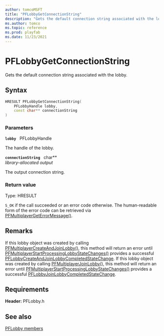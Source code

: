 ```yaml
---
author: tomcoMSFT
title: "PFLobbyGetConnectionString"
description: "Gets the default connection string associated with the lobby."
ms.author: tomco
ms.topic: reference
ms.prod: playfab
ms.date: 11/23/2021
---
```


# PFLobbyGetConnectionString  

Gets the default connection string associated with the lobby.  

## Syntax  
  
```cpp
HRESULT PFLobbyGetConnectionString(  
    PFLobbyHandle lobby,  
    const char** connectionString  
)  
```  
  
### Parameters  
  
**`lobby`** &nbsp; PFLobbyHandle  
  
The handle of the lobby.  
  
**`connectionString`** &nbsp; char**  
*library-allocated output*  
  
The output connection string.  
  
  
### Return value
Type: HRESULT
  
```S_OK``` if the call succeeded or an error code otherwise. The human-readable form of the error code can be retrieved via [PFMultiplayerGetErrorMessage()](../../pfmultiplayer/functions/pfmultiplayergeterrormessage.md).
  
## Remarks  
  
If this lobby object was created by calling [PFMultiplayerCreateAndJoinLobby()](pfmultiplayercreateandjoinlobby.md), this method will return an error until [PFMultiplayerStartProcessingLobbyStateChanges()](pfmultiplayerstartprocessinglobbystatechanges.md) provides a successful [PFLobbyCreateAndJoinLobbyCompletedStateChange](../structs/pflobbycreateandjoinlobbycompletedstatechange.md). If this lobby object was created by calling [PFMultiplayerJoinLobby()](pfmultiplayerjoinlobby.md), this method will return an error until [PFMultiplayerStartProcessingLobbyStateChanges()](pfmultiplayerstartprocessinglobbystatechanges.md) provides a successful [PFLobbyJoinLobbyCompletedStateChange](../structs/pflobbyjoinlobbycompletedstatechange.md).
  
## Requirements  
  
**Header:** PFLobby.h
  
## See also  
[PFLobby members](../pflobby_members.md)  

  
  
